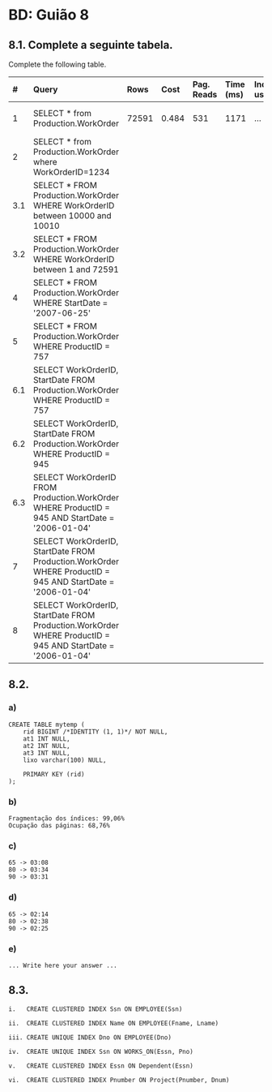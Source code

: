 # BD: Guião 8


## ​8.1. Complete a seguinte tabela.
Complete the following table.

| #    | Query                                                                                                      | Rows  | Cost  | Pag. Reads | Time (ms) | Index used | Index Op.            | Discussion |
| :--- | :--------------------------------------------------------------------------------------------------------- | :---- | :---- | :--------- | :-------- | :--------- | :------------------- | :--------- |
| 1    | SELECT * from Production.WorkOrder                                                                         | 72591 | 0.484 | 531        | 1171      | …          | Clustered Index Scan |            |
| 2    | SELECT * from Production.WorkOrder where WorkOrderID=1234                                                  |       |       |            |           |            |                      |            |
| 3.1  | SELECT * FROM Production.WorkOrder WHERE WorkOrderID between 10000 and 10010                               |       |       |            |           |            |                      |            |
| 3.2  | SELECT * FROM Production.WorkOrder WHERE WorkOrderID between 1 and 72591                                   |       |       |            |           |            |                      |            |
| 4    | SELECT * FROM Production.WorkOrder WHERE StartDate = '2007-06-25'                                          |       |       |            |           |            |                      |            |
| 5    | SELECT * FROM Production.WorkOrder WHERE ProductID = 757                                                   |       |       |            |           |            |                      |            |
| 6.1  | SELECT WorkOrderID, StartDate FROM Production.WorkOrder WHERE ProductID = 757                              |       |       |            |           |            |                      |            |
| 6.2  | SELECT WorkOrderID, StartDate FROM Production.WorkOrder WHERE ProductID = 945                              |       |       |            |           |            |                      |            |
| 6.3  | SELECT WorkOrderID FROM Production.WorkOrder WHERE ProductID = 945 AND StartDate = '2006-01-04'            |       |       |            |           |            |                      |            |
| 7    | SELECT WorkOrderID, StartDate FROM Production.WorkOrder WHERE ProductID = 945 AND StartDate = '2006-01-04' |       |       |            |           |            |                      |            |
| 8    | SELECT WorkOrderID, StartDate FROM Production.WorkOrder WHERE ProductID = 945 AND StartDate = '2006-01-04' |       |       |            |           |            |                      |            |

## ​8.2.

### a)

```
CREATE TABLE mytemp ( 
    rid BIGINT /*IDENTITY (1, 1)*/ NOT NULL, 
    at1 INT NULL, 
    at2 INT NULL, 
    at3 INT NULL, 
    lixo varchar(100) NULL,

    PRIMARY KEY (rid)
);
```

### b)

```
Fragmentação dos índices: 99,06%
Ocupação das páginas: 68,76%
```

### c)

```
65 -> 03:08
80 -> 03:34
90 -> 03:31
```

### d)

```
65 -> 02:14
80 -> 02:38
90 -> 02:25
```

### e)

```
... Write here your answer ...
```

## ​8.3.

```
i.   CREATE CLUSTERED INDEX Ssn ON EMPLOYEE(Ssn)

ii.  CREATE CLUSTERED INDEX Name ON EMPLOYEE(Fname, Lname)

iii. CREATE UNIQUE INDEX Dno ON EMPLOYEE(Dno)

iv.  CREATE UNIQUE INDEX Ssn ON WORKS_ON(Essn, Pno)

v.   CREATE CLUSTERED INDEX Essn ON Dependent(Essn)

vi.  CREATE CLUSTERED INDEX Pnumber ON Project(Pnumber, Dnum)
```
